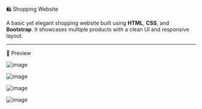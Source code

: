🛍️ Shopping Website

A basic yet elegant shopping website built using **HTML**, **CSS**, and **Bootstrap**. 
It showcases multiple products with a clean UI and responsive layout.

---

📸 Preview

![image](https://github.com/user-attachments/assets/0a0f9be4-0f32-49ec-ad74-65e52260adc7)

![image](https://github.com/user-attachments/assets/2f82d4c7-4a15-43bc-9aaa-4aac7cf2856e)

![image](https://github.com/user-attachments/assets/7cc070b8-4e47-414d-9586-ae194c65308c)

![image](https://github.com/user-attachments/assets/e3926f06-c45b-4ab2-bf0b-74ec6c09694e)





